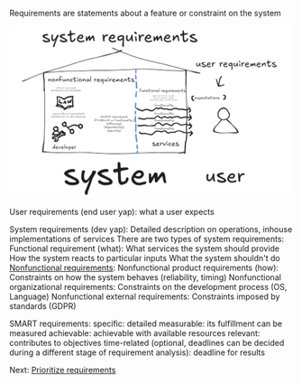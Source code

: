 Requirements are statements about a feature or constraint on the system

![Pasted image 20241025170156.png](../../attachments/Pasted%20image%2020241025170156.png)

User requirements (end user yap):
	what a user expects
	
System requirements (dev yap):
	Detailed description on operations, inhouse implementations of services
	There are two types of system requirements:
		Functional requirement (what):
			What services the system should provide
			How the system reacts to particular inputs
			What the system shouldn't do
		[Nonfunctional requirements](Nonfunctional%20requirements.md):
			Nonfunctional product requirements (how):
				Constraints on how the system behaves (reliability, timing)
			Nonfunctional organizational requirements:
				Constraints on the development process (OS, Language)
			Nonfunctional external requirements:
				Constraints imposed by standards (GDPR)


SMART requirements:
	specific: 
		detailed
	measurable:
		its fulfillment can be measured 
	achievable:
		achievable with available resources
	relevant:
		contributes to objectives
	time-related (optional, deadlines can be decided during a different stage of requirement analysis):
		deadline for results

Next: [Prioritize requirements](Prioritize%20requirements.md)